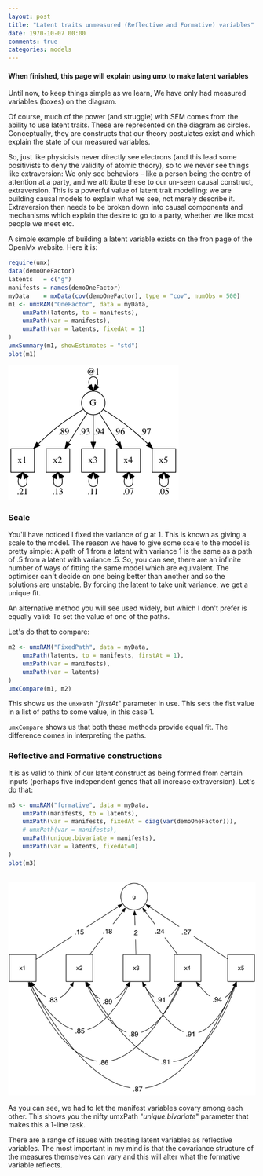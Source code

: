 ```yaml
---
layout: post
title: "Latent traits unmeasured (Reflective and Formative) variables"
date: 1970-10-07 00:00
comments: true
categories: models
---
```


#### When finished, this page will explain using umx to make latent variables

Until now, to keep things simple as we learn, We have only had measured variables (boxes) on the diagram.

Of course, much of the power  (and struggle) with SEM comes from the ability to use latent traits. These are represented on the diagram as circles. Conceptually, they are constructs that our theory postulates exist and which explain the state of our measured variables.

So, just like physicists never directly see electrons (and this lead some positivists to deny the validity of atomic theory), so to we never see things like extraversion: We only see behaviors – like a person being the centre of attention at a party, and we attribute these to our un-seen causal construct, extraversion. This is a powerful value of latent trait modelling: we are building causal models to explain what we see, not merely describe it. Extraversion then needs to be broken down into causal components and mechanisms which explain the desire to go to a party, whether we like most people we meet etc.

A simple example of building a latent variable exists on the fron page of the OpenMx website.
Here it is:

```r
require(umx)
data(demoOneFactor)
latents   = c("g")
manifests = names(demoOneFactor)
myData    = mxData(cov(demoOneFactor), type = "cov", numObs = 500)
m1 <- umxRAM("OneFactor", data = myData,
	umxPath(latents, to = manifests),
	umxPath(var = manifests),
	umxPath(var = latents, fixedAt = 1)
)
umxSummary(m1, showEstimates = "std")
plot(m1)
```

![g](/media/latents/OneFactor.png)

### Scale

You'll have noticed I fixed the variance of *g* at 1. This is known as giving a scale to the model. The reason we have to give some scale to the model is pretty simple: A path of 1 from a latent with variance 1 is the same as a path of .5 from a latent with variance .5. So, you can see, there are an infinite number of ways of fitting the same model which are equivalent. The optimiser can't decide on one being better than another and so the solutions are unstable. By forcing the latent to take unit variance, we get a unique fit.

An alternative method you will see used widely, but which I don't prefer is equally valid: To set the value of one of the paths.

Let's do that to compare:
```r
m2 <- umxRAM("FixedPath", data = myData,
	umxPath(latents, to = manifests, firstAt = 1),
	umxPath(var = manifests),
	umxPath(var = latents)
)
umxCompare(m1, m2)

```

This shows us the `umxPath` "*firstAt*" parameter in use. This sets the fist value in a list of paths to some value, in this case 1.

`umxCompare` shows us that both these methods provide equal fit. The difference comes in interpreting the paths.

### Reflective and Formative constructions

It is as valid to think of our latent construct as being formed from certain inputs (perhaps five independent genes that all increase extraversion). Let's do that:

```r
m3 <- umxRAM("formative", data = myData,
	umxPath(manifests, to = latents),
	umxPath(var = manifests, fixedAt = diag(var(demoOneFactor))),
	# umxPath(var = manifests),
	umxPath(unique.bivariate = manifests),
	umxPath(var = latents, fixedAt=0)
)
plot(m3)
    
```
![Reflective](/media/latents/reflective.png)

As you can see, we had to let the manifest variables covary among each other. This shows you the nifty umxPath "*unique.bivariate*" parameter that makes this a 1-line task.

There are a range of issues with treating latent variables as reflective variables. The most important in my mind is that the covariance structure of the measures themselves can vary and this will alter what the formative variable reflects.
